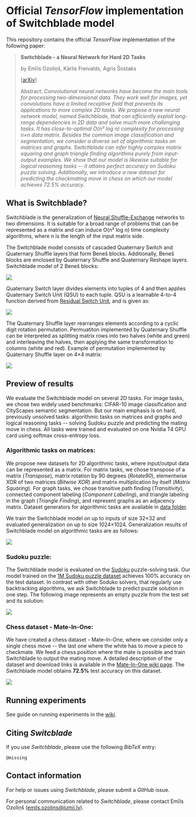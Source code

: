 # Official _TensorFlow_ implementation of Switchblade model

This repository contains the official _TensorFlow_ implementation of the following paper:

>**Switchblade - a Neural Network for Hard 2D Tasks**
>
> by Emīls Ozoliņš, Kārlis Freivalds, Agris Šostaks
>
> [[arXiv]()]
>
>Abstract: _Convolutional neural networks have become the main tools for
> processing two-dimensional data. They work well for images, yet convolutions
> have a limited receptive field that prevents its applications to more
> complex 2D tasks. We propose a new neural network model, named Switchblade,
> that can efficiently exploit long-range dependencies in 2D data and
> solve much more challenging tasks. It has close-to-optimal  O(n² log n) 
>complexity for processing n×n data matrix. Besides the common image
> classification and segmentation,  we consider a diverse set of algorithmic 
>tasks on matrices and graphs. Switchblade can infer highly complex matrix 
>squaring and graph triangle finding algorithms purely from input-output
> examples. We show that our model is likewise suitable for logical 
>reasoning tasks -- it attains perfect accuracy on Sudoku puzzle solving.
> Additionally, we introduce a new dataset for predicting the checkmating
> move in chess on which our model achieves 72.5% accuracy._


## What is Switchblade?

Switchblade is the generalization of [Neural Shuffle-Exchange](https://github.com/LUMII-Syslab/shuffle-exchange) networks to two dimensions. 
It is suitable for a broad range of problems that can be represented as a matrix and can induce O(n² log n) time complexity algorithms, where n is the length of the input matrix side.

The Switchblade model consists of cascaded Quaternary Switch and Quaternary Shuffle layers that form Beneš blocks. Additionally, Beneš blocks are enclosed by Quaternary Shuffle and Quaternary Reshape layers. Switchblade model of 2 Beneš blocks:

![](https://github.com/LUMII-Syslab/Switchblade/blob/master/assets/switchblade_model.jpg)


Quaternary Switch layer divides elements into tuples of 4 and then applies Quaternary Switch Unit (QSU) to each tuple. QSU is a learnable
4-to-4 function derived from [Residual Switch Unit](https://github.com/LUMII-Syslab/RSE), and is given as:

![](https://github.com/LUMII-Syslab/Switchblade/blob/master/assets/qsu.png)

The Quaternary Shuffle layer rearranges elements according to a cyclic digit rotation permutation. Permuatiton implemented by Quaternary Shuffle can be interpreted as splitting matrix rows into two halves 
(white and green) and interleaving the halves, then applying the same
transformation to columns (white and red). 
Example of permutation implemented by Quaternary Shuffle layer on 4×4 matrix:

![](https://github.com/LUMII-Syslab/Switchblade/blob/master/assets/quaternary_shuffle.jpg)
## Preview of results

We evaluate the Switchblade model on several 2D tasks. For image tasks, we chose two widely used benchmarks: CIFAR-10 image classification and CityScapes semantic segmentation. But our main emphasis is on hard, previously unsolved tasks: algorithmic tasks on matrices and graphs and logical reasoning tasks -- solving Sudoku puzzle and predicting the mating move in chess. All tasks were trained and evaluated on one Nvidia T4 GPU card using softmax cross-entropy loss.

### Algorithmic tasks on matrices:
We propose new datasets for 2D algorithmic tasks, where input/output data can be represented as a matrix. For matrix tasks, we chose transpose of a matrix (_Transpose_), matrix rotation by 90 degrees (_Rotate90_), elementwise XOR of two matrices (_Bitwise XOR_) and matrix multiplication by itself (_Matrix Squaring_). For graph tasks, we chose transitive path finding (_Transitivity_), connected component labeling (_Component Labeling_), and triangle labeling in the graph (_Triangle Finding_), and represent graphs as an adjacency matrix. Dataset generators for algorithmic tasks are available in [data folder](https://github.com/LUMII-Syslab/Switchblade/tree/master/data).

We train the Switchblade model on up to inputs of size 32×32 and evaluated generalization on up to size 1024×1024. Generalization results of Switchblade model on algorithmic tasks are as follows:


![](https://github.com/LUMII-Syslab/Switchblade/blob/master/assets/algorithmic.jpg)

###  Sudoku puzzle:
The Switchblade model is evaluated on the [Sudoku](https://en.wikipedia.org/wiki/Sudoku) puzzle-solving task. Our model trained on the [1M Sudoku puzzle dataset](https://github.com/Kyubyong/sudoku) achieves 100\% accuracy on the test dataset. In contrast with other Soduko solvers, that regularly use backtracking algorithms, we ask Switchblade to predict puzzle solution in one step. The following image represents an empty puzzle from the test set and its solution:


![](https://github.com/LUMII-Syslab/Switchblade/blob/master/assets/sudoku.jpg)


### Chess dataset - Mate-In-One:
We have created a chess dataset - Mate-In-One, where we consider only a single chess move  -- the last one where the white has to move a piece to checkmate. We feed a chess position where the mate is possible and train Switchblade to output the mating move. A detailed description of the dataset and download links is available in the [Mate-In-One wiki page](https://github.com/LUMII-Syslab/Switchblade/wiki/Chess-Dataset---Mate-in-one-problems). The Switchblade model obtains __72.5\%__ test accuracy on this dataset.

![](https://github.com/LUMII-Syslab/Switchblade/blob/master/assets/chess.jpg)

## Running experiments
See guide on running experiments in the [wiki](https://github.com/LUMII-Syslab/Switchblade/wiki/Running-experiments).

## Citing _Switcblade_

If you use _Switchblade_, please use the following _BibTeX_ entry:
```
@missing
```

## Contact information

For help or issues using _Switchblade_, please submit a _GitHub_ issue.

For personal communication related to _Switchblade_, please contact Emīls Ozoliņš ([emils.ozolins@lumii.lv](mailto:emils.ozolins@lumii.lv)).

